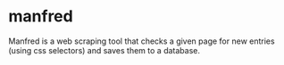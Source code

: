 manfred
=======

Manfred is a web scraping tool that checks a given page for new entries (using css selectors) and saves them to a database.

